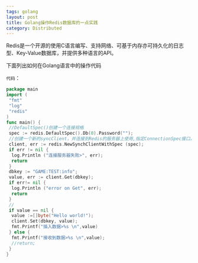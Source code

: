 ```yaml
---
tags: golang
layout: post
title: Golang操作Redis数据库的一点实践
category: Distributed
---
```

Redis是一个开源的使用C语言编写、支持网络、可基于内存亦可持久化的日志型、Key-Value数据库，并提供多种语言的API。

下面列出如何在Golang语言中的操作代码

<!--more-->

`代码`：

```go	
package main
import (
 "fmt"
 "log"
 "redis"
)
func main() {
 //DefaultSpec()创建一个连接规格
 spec := redis.DefaultSpec().Db(0).Password("");
 //创建一个新的syncClient，并连接到Redis的服务器上使用,指定ConnectionSpec接口。
 client, err := redis.NewSynchClientWithSpec (spec);
 if err != nil {
  log.Println ("连接服务器失败>", err);
  return
 }
 dbkey := "GAME:TEST:info";
 value, err := client.Get(dbkey);
 if err!= nil {
  log.Println ("error on Get", err);
  return
 }
 //
 if value == nil {
  value :=[]byte("Hello world!");
  client.Set(dbkey, value);
  fmt.Printf("插入数据>%s \n",value)
 } else {
  fmt.Printf("接收到数据>%s \n",value);
  //return;
 }
}
```

